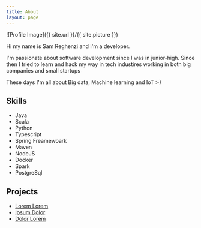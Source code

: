 ```yaml
---
title: About
layout: page
---
```

![Profile Image]({{ site.url }}/{{ site.picture }})

<p>Hi my name is Sam Reghenzi and I'm a developer.

I'm passionate about software development since I was in junior-high. Since then I tried to learn and hack my way in
tech industires working in both big companies and small startups</p>

<p>These days I'm all about Big data, Machine learning and IoT :-) </p>

<h2>Skills</h2>

<ul class="skill-list">
	<li>Java</li>
	<li>Scala</li>
	<li>Python</li>
	<li>Typescript</li>
	<li>Spring Freamewoark</li>
	<li>Maven</li>
	<li>NodeJS</li>
	<li>Docker</li>
	<li>Spark</li>
	<li>PostgreSql</li>
</ul>

<h2>Projects</h2>

<ul>
	<li><a href="https://github.com/">Lorem Lorem</a></li>
	<li><a href="https://github.com/">Ipsum Dolor</a></li>
	<li><a href="https://github.com/">Dolor Lorem</a></li>
</ul>
